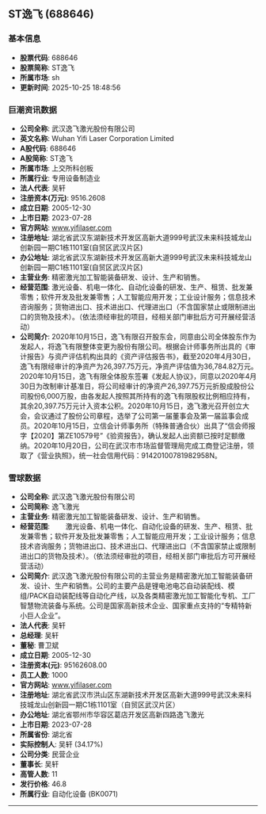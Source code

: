 ## ST逸飞 (688646)

### 基本信息

- **股票代码**: 688646
- **股票简称**: ST逸飞
- **所属市场**: sh
- **更新时间**: 2025-10-25 18:48:56

### 巨潮资讯数据

- **公司全称**: 武汉逸飞激光股份有限公司
- **英文名称**: Wuhan Yifi Laser Corporation Limited
- **A股代码**: 688646
- **A股简称**: ST逸飞
- **所属市场**: 上交所科创板
- **所属行业**: 专用设备制造业
- **法人代表**: 吴轩
- **注册资本(万元)**: 9516.2608
- **成立日期**: 2005-12-30
- **上市日期**: 2023-07-28
- **官方网站**: www.yifilaser.com
- **注册地址**: 湖北省武汉东湖新技术开发区高新大道999号武汉未来科技城龙山创新园一期C1栋1101室(自贸区武汉片区)
- **办公地址**: 湖北省武汉东湖新技术开发区高新大道999号武汉未来科技城龙山创新园一期C1栋1101室(自贸区武汉片区)
- **主营业务**: 精密激光加工智能装备研发、设计、生产和销售。
- **经营范围**: 激光设备、机电一体化、自动化设备的研发、生产、租赁、批发兼零售；软件开发及批发兼零售；人工智能应用开发；工业设计服务；信息技术咨询服务；货物进出口、技术进出口、代理进出口（不含国家禁止或限制进出口的货物及技术）。（依法须经审批的项目，经相关部门审批后方可开展经营活动）
- **公司简介**: 2020年10月15日，逸飞有限召开股东会，同意由公司全体股东作为发起人，将逸飞有限整体变更为股份有限公司。根据会计师事务所出具的《审计报告》与资产评估机构出具的《资产评估报告书》，截至2020年4月30日，逸飞有限经审计的净资产为26,397.75万元，净资产评估值为36,784.82万元。2020年10月15日，逸飞有限全体股东签署《发起人协议》，同意以2020年4月30日为改制审计基准日，将公司经审计的净资产26,397.75万元折股成股份公司股份6,000万股，由各发起人按照其所持有的逸飞有限股权比例相应持有，其余20,397.75万元计入资本公积。2020年10月15日，逸飞激光召开创立大会，会议通过了股份公司章程，选举了公司第一届董事会及第一届监事会成员。2020年10月15日，立信会计师事务所（特殊普通合伙）出具了“信会师报字【2020】第ZE10579号”《验资报告》，确认发起人出资额已按时足额缴纳。2020年10月20日，公司在武汉市市场监督管理局完成工商登记注册，领取了《营业执照》，统一社会信用代码：91420100781982958N。

### 雪球数据

- **公司全称**: 武汉逸飞激光股份有限公司
- **公司简称**: 逸飞激光
- **主营业务**: 精密激光加工智能装备研发、设计、生产和销售。
- **经营范围**: 　　激光设备、机电一体化、自动化设备的研发、生产、租赁、批发兼零售；软件开发及批发兼零售；人工智能应用开发；工业设计服务；信息技术咨询服务；货物进出口、技术进出口、代理进出口（不含国家禁止或限制进出口的货物及技术）。（依法须经审批的项目，经相关部门审批后方可开展经营活动）
- **公司简介**: 武汉逸飞激光股份有限公司的主营业务是精密激光加工智能装备研发、设计、生产和销售。公司的主要产品是锂电池电芯自动装配线、模组/PACK自动装配线等自动化产线，以及各类精密激光加工智能化专机、工厂智慧物流装备与系统。公司是国家高新技术企业、国家重点支持的“专精特新小巨人企业”。
- **法人代表**: 吴轩
- **总经理**: 吴轩
- **董秘**: 曹卫斌
- **成立日期**: 2005-12-30
- **注册资本(元)**: 95162608.00
- **员工人数**: 1000
- **官方网站**: www.yifilaser.com
- **注册地址**: 湖北省武汉市洪山区东湖新技术开发区高新大道999号武汉未来科技城龙山创新园一期C1栋1101室（自贸区武汉片区）
- **办公地址**: 湖北省鄂州市华容区葛店开发区高新四路逸飞激光
- **上市日期**: 2023-07-28
- **所属省份**: 湖北省
- **实际控制人**: 吴轩 (34.17%)
- **公司分类**: 民营企业
- **董事长**: 吴轩
- **高管人数**: 11
- **发行价格**: 46.8
- **所属行业**: 自动化设备 (BK0071)

---